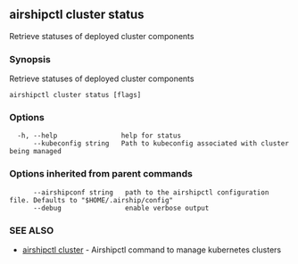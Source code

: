 ## airshipctl cluster status

Retrieve statuses of deployed cluster components

### Synopsis

Retrieve statuses of deployed cluster components

```
airshipctl cluster status [flags]
```

### Options

```
  -h, --help                help for status
      --kubeconfig string   Path to kubeconfig associated with cluster being managed
```

### Options inherited from parent commands

```
      --airshipconf string   path to the airshipctl configuration file. Defaults to "$HOME/.airship/config"
      --debug                enable verbose output
```

### SEE ALSO

* [airshipctl cluster](airshipctl_cluster.md)	 - Airshipctl command to manage kubernetes clusters


